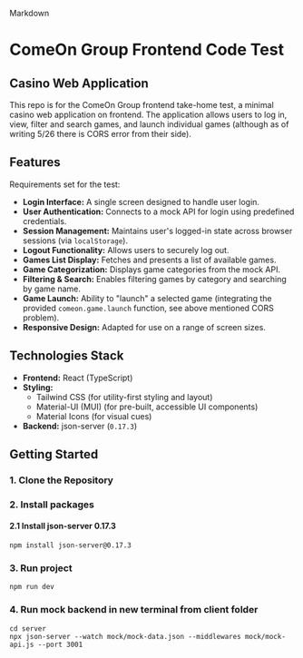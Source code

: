 Markdown

# ComeOn Group Frontend Code Test

## Casino Web Application

This repo is for the ComeOn Group frontend take-home test, a minimal casino web application on frontend. The application allows users to log in, view, filter and search games, and launch individual games (although as of writing 5/26 there is CORS error from their side).

## Features

Requirements set for the test:

* **Login Interface:** A single screen designed to handle user login.
* **User Authentication:** Connects to a mock API for login using predefined credentials.
* **Session Management:** Maintains user's logged-in state across browser sessions (via `localStorage`).
* **Logout Functionality:** Allows users to securely log out.
* **Games List Display:** Fetches and presents a list of available games.
* **Game Categorization:** Displays game categories from the mock API.
* **Filtering & Search:** Enables filtering games by category and searching by game name.
* **Game Launch:** Ability to "launch" a selected game (integrating the provided `comeon.game.launch` function, see above mentioned CORS problem).
* **Responsive Design:** Adapted for use on a range of screen sizes.

## Technologies Stack

* **Frontend:** React (TypeScript)
* **Styling:**
    * Tailwind CSS (for utility-first styling and layout)
    * Material-UI (MUI) (for pre-built, accessible UI components)
    * Material Icons (for visual cues)
* **Backend:** json-server (`0.17.3`)

## Getting Started

### 1. Clone the Repository

### 2. Install packages

#### 2.1 Install json-server 0.17.3
```
npm install json-server@0.17.3
```

### 3. Run project
```
npm run dev
```
### 4. Run mock backend in new terminal from client folder
```
cd server
npx json-server --watch mock/mock-data.json --middlewares mock/mock-api.js --port 3001
```

